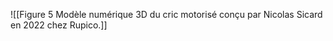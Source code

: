 

![[Figure 5 Modèle numérique 3D du cric motorisé conçu par Nicolas Sicard en 2022 chez Rupico.]]